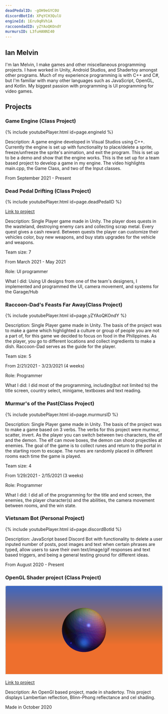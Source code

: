```yaml
---
deadPedalID: -gOH9eGYC0U
discordBotId: XPqYCH3QulU
engineId: 1Eru9qRVh1A
raccoondadID: yZYAoQKOndY
murmursID: L3fuHANNI40
---
```


## Ian Melvin
I'm Ian Melvin, I make games and other miscellaneous programming projects. I have worked in Unity, Android Studios, and Shadertoy amongst other programs. Much of my experience programming is with C++ and C#, but I'm familiar with many other languages such as JavaScript, OpenGL, and Kotlin. My biggest passion with programming is UI programming for video games.

## Projects

### Game Engine (Class Project)

{% include youtubePlayer.html id=page.engineId %}

Description: A game engine developed in Visual Studios using C++. Currently the engine is set up with functionality to place/delete a sprite, freeze/unfreeze the sprite's animation, and exit the program. This is set up to be a demo and show that the engine works. This is the set up for a team based project to develop a game in my engine. The video highlights main.cpp, the Game Class, and two of the Input classes.

From September 2021 - Present

### Dead Pedal Drifting (Class Project)

{% include youtubePlayer.html id=page.deadPedalID %}

[Link to project](https://larnio.itch.io/dead-pedal-drifting)

Description: Single Player game made in Unity. The player does quests in the wasteland, destroying enemy cars and collecting scrap metal. Every quest gives a cash reward. Between quests the player can customize their vehicles color, buy new weapons, and buy stats upgrades for the vehicle and weapons.

Team size: 7

From March 2021 - May 2021

Role: UI programmer

What I did: Using UI designs from one of the team's designers, I implemented and programmed the UI, camera movement, and systems for the Garage/Hub

### Raccoon-Dad's Feasts Far Away(Class Project)

{% include youtubePlayer.html id=page.yZYAoQKOndY %}

Description: Single Player game made in Unity. The basis of the project was to make a game which highlighted a culture or group of people you are not a part of, for this game we decided to focus on food in the Philippines. As the player, you go to different locations and collect ingredients to make a dish. Raccoon-Dad serves as the guide for the player.

Team size: 5

From 2/21/2021 - 3/23/2021 (4 weeks)

Role: Programmer

What I did: I did most of the programming, including(but not limited to) the title screen, country select, minigame, textboxes and text reading.

### Murmur's of the Past(Class Project)

{% include youtubePlayer.html id=page.murmursID %}

Description: Single Player game made in Unity. The basis of the project was to make a game based on 3 verbs. The verbs for this project were murmur, scatter, invert. As the player you can switch between two characters, the elf and the demon. The elf can move boxes, the demon can shoot projectiles at enemies. The goal of the game is to collect runes and return to the portal in the starting room to escape. The runes are randomly placed in different rooms each time the game is played. 

Team size: 4

From 1/29/2021 - 2/15/2021 (3 weeks)

Role: Programmer

What I did: I did all of the programming for the title and end screen, the enemies, the player character(s) and the abilities, the camera movement between rooms, and the win state.

### Vietsnam Bot (Personal Project)

{% include youtubePlayer.html id=page.discordBotId %}

Description: JavaScript based Discord Bot with functionality to delete a user inputed number of posts, post images and text when certain phrases are typed, allow users to save their own text/image/gif responses and text based triggers, and being a general testing ground for different ideas.

From August 2020 - Present

### OpenGL Shader project (Class Project)

![Image](GraphicsProject.png)

[Link to project](https://www.shadertoy.com/view/wsdcW4)

Description: An OpenGl based project, made in shadertoy. This project displays Lambertian reflection, Blinn-Phong reflectance and cel shading.

Made in October 2020
